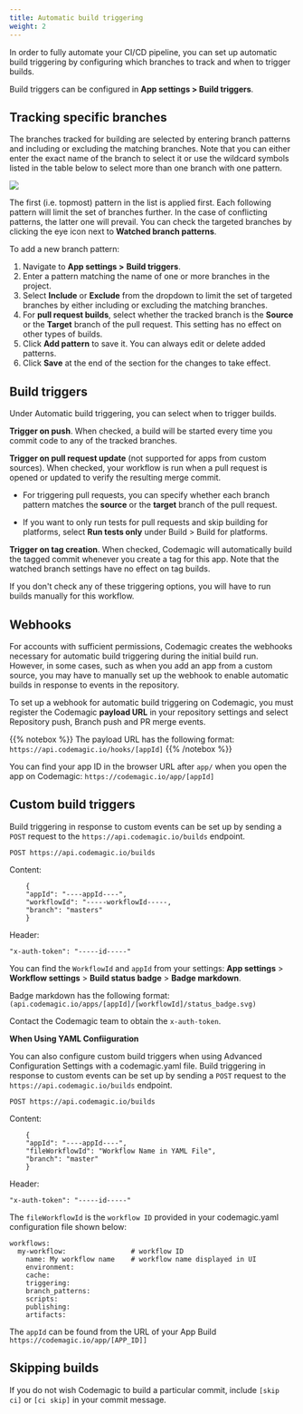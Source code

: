 ```yaml
---
title: Automatic build triggering
weight: 2
---
```


In order to fully automate your CI/CD pipeline, you can set up automatic build triggering by configuring which branches to track and when to trigger builds.

Build triggers can be configured in **App settings > Build triggers**.

## Tracking specific branches

The branches tracked for building are selected by entering branch patterns and including or excluding the matching branches. Note that you can either enter the exact name of the branch to select it or use the wildcard symbols listed in the table below to select more than one branch with one pattern.

![](../uploads/2019/07/branch_patterns-1.png)

The first (i.e. topmost) pattern in the list is applied first. Each following pattern will limit the set of branches further. In the case of conflicting patterns, the latter one will prevail. You can check the targeted branches by clicking the eye icon next to **Watched branch patterns**.

To add a new branch pattern:

1. Navigate to **App settings >** **Build triggers**.
2. Enter a pattern matching the name of one or more branches in the project.
3. Select **Include** or **Exclude** from the dropdown to limit the set of targeted branches by either including or excluding the matching branches.
4. For **pull request builds**, select whether the tracked branch is the **Source** or the **Target** branch of the pull request. This setting has no effect on other types of builds.
5. Click **Add pattern** to save it. You can always edit or delete added patterns.
6. Click **Save** at the end of the section for the changes to take effect.

## Build triggers

Under Automatic build triggering, you can select when to trigger builds.

**Trigger on push**. When checked, a build will be started every time you commit code to any of the tracked branches.

**Trigger on pull request update** (not supported for apps from custom sources). When checked, your workflow is run when a pull request is opened or updated to verify the resulting merge commit. 

* For triggering pull requests, you can specify whether each branch pattern matches the **source** or the **target** branch of the pull request.

* If you want to only run tests for pull requests and skip building for platforms, select **Run tests only** under Build > Build for platforms.

**Trigger on tag creation**. When checked, Codemagic will automatically build the tagged commit whenever you create a tag for this app. Note that the watched branch settings have no effect on tag builds.

If you don't check any of these triggering options, you will have to run builds manually for this workflow.

## Webhooks

For accounts with sufficient permissions, Codemagic creates the webhooks necessary for automatic build triggering during the initial build run. However, in some cases, such as when you add an app from a custom source, you may have to manually set up the webhook to enable automatic builds in response to events in the repository.

To set up a webhook for automatic build triggering on Codemagic, you must register the Codemagic **payload URL** in your repository settings and select Repository push, Branch push and PR merge events.

{{% notebox %}}
The payload URL has the following format:  
`https://api.codemagic.io/hooks/[appId]`
{{% /notebox %}}

You can find your app ID in the browser URL after `app/` when you open the app on Codemagic: `https://codemagic.io/app/[appId]`

## Custom build triggers

Build triggering in response to custom events can be set up by sending a `POST` request to the `https://api.codemagic.io/builds` endpoint. 

`POST https://api.codemagic.io/builds`

Content:

        {
        "appId": "----appId----",
        "workflowId": "-----workflowId-----,
        "branch": "masters"
        }

Header:

`"x-auth-token": "-----id-----"`

You can find the `WorkflowId` and `appId` from your settings: **App settings** > **Workflow settings** > **Build status badge** > **Badge markdown**. 

Badge markdown has the following format: `(api.codemagic.io/apps/[appId]/[workflowId]/status_badge.svg)`

Contact the Codemagic team to obtain the `x-auth-token`.

**When Using YAML Confiiguration**

You can also configure custom build triggers when using Advanced Configuration Settings with a codemagic.yaml file. 
Build triggering in response to custom events can be set up by sending a `POST` request to the `https://api.codemagic.io/builds` endpoint. 

`POST https://api.codemagic.io/builds`

Content:

        {
        "appId": "----appId----",
        "fileWorkflowId": "Workflow Name in YAML File",
        "branch": "master"
        }

Header:

`"x-auth-token": "-----id-----"`

The `fileWorkflowId` is the `workflow ID` provided in your codemagic.yaml configuration file shown below:
```
workflows:
  my-workflow:                # workflow ID 
    name: My workflow name    # workflow name displayed in UI
    environment:
    cache:
    triggering:
    branch_patterns:
    scripts:
    publishing:
    artifacts:
```

The `appId` can be found from the URL of your App Build `https://codemagic.io/app/[APP_ID]]`


## Skipping builds

If you do not wish Codemagic to build a particular commit, include `[skip ci]` or `[ci skip]` in your commit message.
